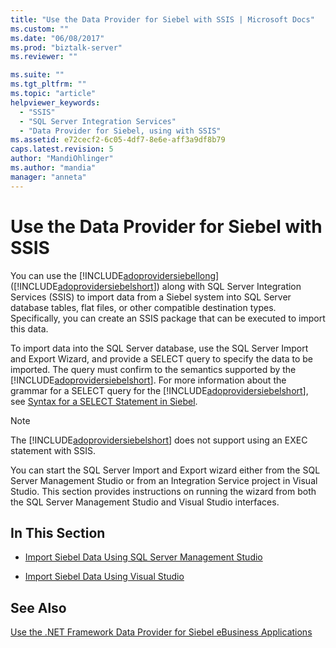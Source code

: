 ```yaml
---
title: "Use the Data Provider for Siebel with SSIS | Microsoft Docs"
ms.custom: ""
ms.date: "06/08/2017"
ms.prod: "biztalk-server"
ms.reviewer: ""

ms.suite: ""
ms.tgt_pltfrm: ""
ms.topic: "article"
helpviewer_keywords: 
  - "SSIS"
  - "SQL Server Integration Services"
  - "Data Provider for Siebel, using with SSIS"
ms.assetid: e72cecf2-6c05-4df7-8e6e-aff3a9df8b79
caps.latest.revision: 5
author: "MandiOhlinger"
ms.author: "mandia"
manager: "anneta"
---
```

# Use the Data Provider for Siebel with SSIS
You can use the [!INCLUDE[adoprovidersiebellong](../../includes/adoprovidersiebellong-md.md)] ([!INCLUDE[adoprovidersiebelshort](../../includes/adoprovidersiebelshort-md.md)]) along with SQL Server Integration Services (SSIS) to import data from a Siebel system into SQL Server database tables, flat files, or other compatible destination types. Specifically, you can create an SSIS package that can be executed to import this data.  
  
 To import data into the SQL Server database, use the SQL Server Import and Export Wizard, and provide a SELECT query to specify the data to be imported. The query must confirm to the semantics supported by the [!INCLUDE[adoprovidersiebelshort](../../includes/adoprovidersiebelshort-md.md)]. For more information about the grammar for a SELECT query for the [!INCLUDE[adoprovidersiebelshort](../../includes/adoprovidersiebelshort-md.md)], see [Syntax for a SELECT Statement in Siebel](../../adapters-and-accelerators/adapter-siebel/syntax-for-a-select-statement-in-siebel.md).  
  
> [!NOTE]
>  The [!INCLUDE[adoprovidersiebelshort](../../includes/adoprovidersiebelshort-md.md)] does not support using an EXEC statement with SSIS.  
  
 You can start the SQL Server Import and Export wizard either from the SQL Server Management Studio or from an Integration Service project in Visual Studio. This section provides instructions on running the wizard from both the SQL Server Management Studio and Visual Studio interfaces.  
  
## In This Section  
  
-   [Import Siebel Data Using SQL Server Management Studio](../../adapters-and-accelerators/adapter-siebel/import-siebel-data-using-sql-server-management-studio.md)  
  
-   [Import Siebel Data Using Visual Studio](../../adapters-and-accelerators/adapter-siebel/import-siebel-data-using-visual-studio.md)  
  
## See Also  
 [Use the .NET Framework Data Provider for Siebel eBusiness Applications](../../adapters-and-accelerators/adapter-siebel/use-the-net-framework-data-provider-for-siebel-ebusiness-applications.md)